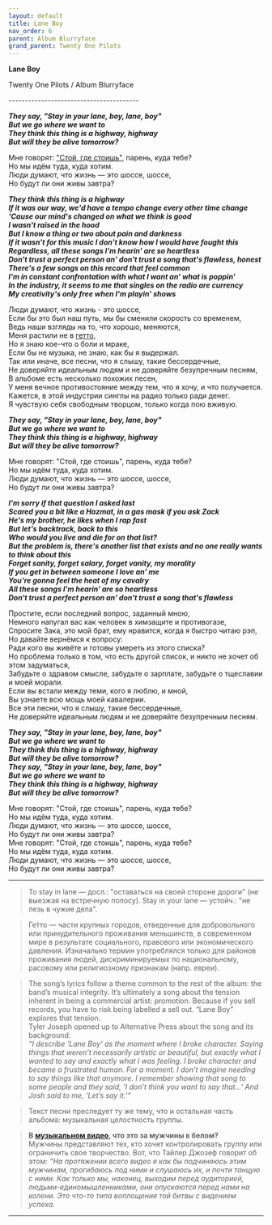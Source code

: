 ```yaml
---  
layout: default  
title: Lane Boy  
nav_order: 6  
parent: Album Blurryface  
grand_parent: Twenty One Pilots  
---  
```


**Lane Boy**
<p>
Twenty One Pilots / Album Blurryface
</p>  
----------------------------------------

**_They say, "Stay in your lane, boy, lane, boy"  
But we go where we want to  
They think this thing is a highway, highway  
But will they be alive tomorrow?_**  

Мне говорят: <a href="#part1">"Стой, где стоишь"</a>, парень, куда тебе?  
Но мы идём туда, куда хотим.  
Люди думают, что жизнь — это шоссе, шоссе,  
Но будут ли они живы завтра?  

**_They think this thing is a highway  
If it was our way, we'd have a tempo change every other time change  
'Cause our mind's changed on what we think is good  
I wasn't raised in the hood  
But I know a thing or two about pain and darkness  
If it wasn't for this music I don't know how I would have fought this  
Regardless, all these songs I'm hearin' are so heartless  
Don't trust a perfect person an' don't trust a song that's flawless, honest  
There's a few songs on this record that feel common  
I'm in constant confrontation with what I want an' what is poppin'  
In the industry, it seems to me that singles on the radio are currency  
My creativity's only free when I'm playin' shows_**  

Люди думают, что жизнь - это шоссе,  
Если бы это был наш путь, мы бы сменили скорость со временем,  
Ведь наши взгляды на то, что хорошо, меняются,  
Меня растили не в <a href="#part2">гетто</a>,  
Но я знаю кое-что о боли и мраке,  
Если бы не музыка, не знаю, как бы я выдержал.  
Так или иначе, все песни, что я слышу, такие бессердечные,  
Не доверяйте идеальным людям и не доверяйте безупречным песням,  
В альбоме есть несколько похожих песен,  
У меня вечное противостояние между тем, что я хочу, и что получается.  
Кажется, в этой индустрии синглы на радио только ради денег.  
Я чувствую себя свободным творцом, только когда пою вживую.  

**_They say, "Stay in your lane, boy, lane, boy"  
But we go where we want to  
They think this thing is a highway, highway  
But will they be alive tomorrow?_**  

Мне говорят: "Стой, где стоишь", парень, куда тебе?  
Но мы идём туда, куда хотим.  
Люди думают, что жизнь — это шоссе, шоссе,  
Но будут ли они живы завтра?  

**_I'm sorry if that question I asked last  
Scared you a bit like a Hazmat, in a gas mask if you ask Zack  
He's my brother, he likes when I rap fast  
But let's backtrack, back to this  
Who would you live and die for on that list?  
But the problem is, there's another list that exists and no one really wants to think about this  
Forget sanity, forget salary, forget vanity, my morality  
If you get in between someone I love an' me  
You're gonna feel the heat of my cavalry  
All these songs I'm hearin' are so heartless  
Don't trust a perfect person an' don't trust a song that's flawless_**  

Простите, если последний вопрос, заданный мною,  
Немного напугал вас как человек в химзащите и противогазе,  
Спросите Зака, это мой брат, ему нравится, когда я быстро читаю рэп,  
Но давайте вернёмся к вопросу:  
Ради кого вы живёте и готовы умереть из этого списка?  
Но проблема только в том, что есть другой список, и никто не хочет об этом задуматься,  
Забудьте о здравом смысле, забудьте о зарплате, забудьте о тщеславии и моей морали.  
Если вы встали между теми, кого я люблю, и мной,  
Вы узнаете всю мощь моей кавалерии.  
Все эти песни, что я слышу, такие бессердечные,  
Не доверяйте идеальным людям и не доверяйте безупречным песням.  

**_They say, "Stay in your lane, boy, lane, boy"  
But we go where we want to  
They think this thing is a highway, highway  
But will they be alive tomorrow?  
They say, "Stay in your lane, boy, lane, boy"  
But we go where we want to  
They think this thing is a highway, highway  
But will they be alive tomorrow?_**  

Мне говорят: "Стой, где стоишь", парень, куда тебе?  
Но мы идём туда, куда хотим.  
Люди думают, что жизнь — это шоссе, шоссе,  
Но будут ли они живы завтра?  
Мне говорят: "Стой, где стоишь", парень, куда тебе?  
Но мы идём туда, куда хотим.  
Люди думают, что жизнь — это шоссе, шоссе,  
Но будут ли они живы завтра?  

- - - 

> <article id="part1">To stay in lane — досл.: "оставаться на своей стороне дороги" (не выезжая на встречную полосу). Stay in your lane — устойч.: "не лезь в чужие дела".</article>

> <article id="part2">Ге́тто — части крупных городов, отведенные для добровольного или принудительного проживания меньшинств, в современном мире в результате социального, правового или экономического давления. Изначально термин употреблялся только для районов проживания людей, дискриминируемых по национальному, расовому или религиозному признакам (напр. евреи).</article>

> The song’s lyrics follow a theme common to the rest of the album: the band’s musical integrity. It’s ultimately a song about the tension inherent in being a commercial artist: promotion. Because if you sell records, you have to risk being labelled a sell out. “Lane Boy” explores that tension.  
Tyler Joseph opened up to Alternative Press about the song and its background:  
_“I describe ‘Lane Boy’ as the moment where I broke character. Saying things that weren’t necessarily artistic or beautiful, but exactly what I wanted to say and exactly what I was feeling. I broke character and became a frustrated human. For a moment. I don’t imagine needing to say things like that anymore. I remember showing that song to some people and they said, ‘I don’t think you want to say that…’ And Josh said to me, ‘Let’s say it.’”_

> Текст песни преследует ту же тему, что и остальная часть альбома: музыкальная целостность группы. 

> **В [музыкальном видео](https://www.youtube.com/watch?v=ywvRgGAd2XI), что это за мужчины в белом?**  
Мужчины представляют тех, кто хочет контролировать группу или ограничить свое творчество. Вот, что Тайлер Джозеф говорит об этом:  _“На протяжении всего видео я как бы подчиняюсь этим мужчинам, прогибаюсь под ними и слушаюсь их, и почти танцую с ними. Как только мы, наконец, выходим перед аудиторией, людьми-единомышленниками, они опускаются перед нами на колени. Это что-то типа воплощения той битвы с видением успеха._  

- - -
